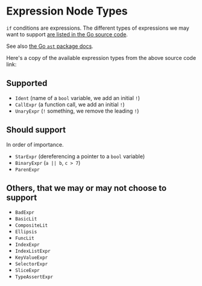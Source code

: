 # Expression Node Types

`if` conditions are expressions. The different types of expressions we may want to
support [are listed in the Go source code][expression types].

See also [the Go `ast` package docs](https://pkg.go.dev/go/ast).

Here's a copy of the available expression types from the above source code link:

## Supported

* `Ident` (name of a `bool` variable, we add an initial `!`)
* `CallExpr` (a function call, we add an initial `!`)
* `UnaryExpr` (`!` something, we remove the leading `!`)

## Should support

In order of importance.

* `StarExpr` (dereferencing a pointer to a `bool` variable)
* `BinaryExpr` (`a || b`, `c > 7`)
* `ParenExpr`

## Others, that we may or may not choose to support

* `BadExpr`
* `BasicLit`
* `CompositeLit`
* `Ellipsis`
* `FuncLit`
* `IndexExpr`
* `IndexListExpr`
* `KeyValueExpr`
* `SelectorExpr`
* `SliceExpr`
* `TypeAssertExpr`

[expression types]: https://cs.opensource.google/go/go/+/refs/tags/go1.20.2:src/go/ast/ast.go;l=548-573
